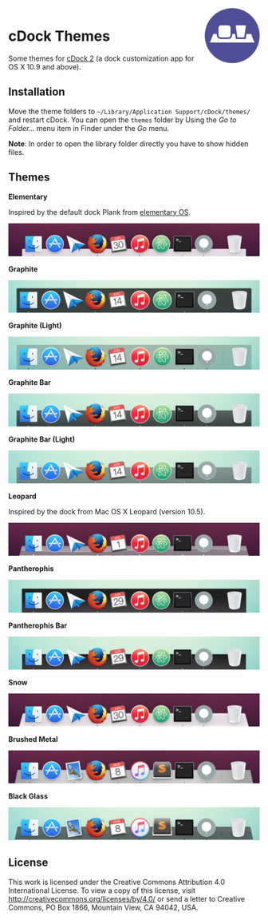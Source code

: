 <img src="icon.png" align="right" height="110"/>

# cDock Themes

Some themes for [cDock 2](http://w0lfschild.github.io/app_cDock.html) (a dock customization app for OS X 10.9 and above).

## Installation

Move the theme folders to `~/Library/Application Support/cDock/themes/` and restart cDock. You can open the `themes` folder by Using the *Go to Folder...* menu item in Finder under the *Go* menu.

**Note**: In order to open the library folder directly you have to show hidden files.

## Themes

**Elementary**

Inspired by the default dock Plank from [elementary OS](https://elementary.io/).

![Elementary theme preview](Elementary/preview_dark.png)

**Graphite**

![Graphite theme preview](Graphite/preview_light.png)

**Graphite (Light)**

![Graphite (Light) theme preview](Graphite%20(Light)/preview_light.png)

**Graphite Bar**

![Graphite Bar theme preview](Graphite%20Bar/preview_light.png)

**Graphite Bar (Light)**

![Graphite Bar (Light) theme preview](Graphite%20Bar%20(Light)/preview_light.png)

**Leopard**

Inspired by the dock from Mac OS X Leopard (version 10.5).

![Leopard theme preview](Leopard/preview_dark.png)

**Pantherophis**

![Pantherophis theme preview](Pantherophis/preview_light.png)

**Pantherophis Bar**

![Pantherophis Bar theme preview](Pantherophis%20Bar/preview_light.png)

**Snow**

![Snow theme preview](Snow/preview_dark.png)

**Brushed Metal**

![Brushed Metal theme preview](Brushed%20Metal/preview_dark.png)

**Black Glass**

![Black Glass theme preview](Black%20Glass/preview_light.png)

## License

This work is licensed under the Creative Commons Attribution 4.0 International License. To view a copy of this license, visit <http://creativecommons.org/licenses/by/4.0/> or send a letter to Creative Commons, PO Box 1866, Mountain View, CA 94042, USA.